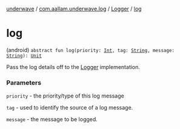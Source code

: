 [underwave](../../index.md) / [com.aallam.underwave.log](../index.md) / [Logger](index.md) / [log](./log.md)

# log

(android) `abstract fun log(priority: `[`Int`](https://kotlinlang.org/api/latest/jvm/stdlib/kotlin/-int/index.html)`, tag: `[`String`](https://kotlinlang.org/api/latest/jvm/stdlib/kotlin/-string/index.html)`, message: `[`String`](https://kotlinlang.org/api/latest/jvm/stdlib/kotlin/-string/index.html)`): `[`Unit`](https://kotlinlang.org/api/latest/jvm/stdlib/kotlin/-unit/index.html)

Pass the log details off to the [Logger](index.md) implementation.

### Parameters

`priority` - the priority/type of this log message

`tag` - used to identify the source of a log message.

`message` - the message to be logged.